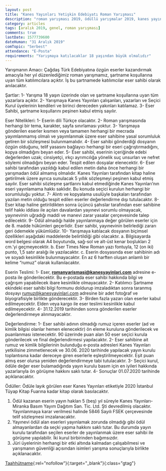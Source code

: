 ```yaml
---
layout: post
title: "Kanes Yayınları Yetişkin Edebiyatı Roman Yarışması"
description: "roman yarışması 2019, ödüllü yarışmalar 2019, kanes yayınları"
category: articles
tags: [aralık 2019, genel, roman yarışması]
comments: true
lastDate: 1577739600
dateHuman: "31 Aralık 2019"
comTopic: "Serbest"
attendance: "E-Posta"
requirements: "Yarışmaya katılacaklar 18 yaşından büyük olmalıdır"
---
```


Yarışmanın Amacı:
Çağdaş Türk Edebiyatına özgün eserler kazandırmak amacıyla her yıl düzenlediğimiz roman yarışmamız, şartname koşullarına uyan tüm katılımcılara açıktır. İş bu şartnamede katılımcılar eser sahibi olarak anılacaktır.

Şartlar:
1- Yarışma 18 yaşın üzerinde olan ve şartname koşullarına uyan tüm yazarlara açıktır.
2- Yarışmaya Kanes Yayınları çalışanları, yazarları ve Seçici Kurul üyelerinin kendileri ve birinci dereceden yakınları katılamaz.
3- Eser Sahibi, şartname koşullarını peşinen kabul etmiş sayılır.

Eser Nitelikleri:
1- Eserin dili Türkçe olacaktır.
2- Roman yarışmasında herhangi bir tema, karakter, sayfa sınırlaması yoktur.
3- Yarışmaya gönderilen eserler kısmen veya tamamen herhangi bir mecrada yayımlanmamış olmalı ve yayımlanmak üzere eser sahibine yasal sorumluluk getiren bir sözleşmesi bulunmamalıdır.
4- Eser sahibi gönderdiği dosyanın özgün olduğunu, telif yasasını bağlayıcı herhangi bir eseri çağrıştırmadığını, kopya olmadığını beyan eder.
5- Eser sahibi, eserinin içeriğinde edebi değerlerden uzak; cinsiyetçi, ırkçı ayrımcılığa yönelik suç unsurları ve nefret söylemi olmadığını beyan eder. Tespit edilen dosyalar elenecektir.
6- Eser sahibi tarafından yazıldığı kabul edilen metin daha önce herhangi bir yarışmadan ödül almamış olmalıdır. Kanes Yayınları tarafından kitap haline getirilmek üzere ayrıca sunulacak 5 yıllık sözleşmeyi peşinen kabul etmiş sayılır. Eser sahibi sözleşme şartlarını kabul etmediğinde Kanes Yayınları’nın eseri yayınlamama hakkı saklıdır. Bu konuda seçici kurulun herhangi bir sorumluluğu yoktur.
7- Alıntı ve kopyalama usulüyle başkaları tarafından yazılan metin olduğu tespit edilen eserler değerlendirme dışı tutulacaktır.
8- Eser kitap haline getirildikten sonra üçüncü şahıslar tarafından eser sahibine telif hakkı iddiası ile açılan davalardan yayınevi sorumlu olmayacak, yayınevinin uğradığı maddi ve manevi zarar yasalar çerçevesinde talep edilecektir.
9- Ödül almadığı halde yayınlanmaya değer görülen eserler için de 8. madde hükümleri geçerlidir. Eser sahibi, yayınevinin belirlediği zararı geri ödemekle yükümlüdür.
10- Yarışmaya katılacak dosyanın biçimsel özellikleri aşağıdaki maddelerde belirtildiği gibi olacaktır.
    a. Bilgisayarda word belgesi olarak A4 boyutunda, sağ-sol ve alt-üst kenar boşlukları 2 cm.’yi geçmeyecektir.
    b. Eser Times New Roman yazı fontuyla, 12 (on iki) punto, 1,5 satır aralığı ile yazılacaktır.
    c. Eserin dosyasında eser sahibinin adı ve soyadı kesinlikle bulunmayacaktır. En az 6 harften oluşan anlamlı bir kelime “rumuz” olarak kullanılacaktır.

Eserin Teslimi:
1- Eser, **romanyarismasi@kanesyayinlari.com** adresine e-posta ile gönderilecektir. Bu e-postada eser sahibi hakkında bilgi ve çağrışım yapabilecek ibare kesinlikle olmayacaktır.
2- Katılımcı Şartname ekindeki eser sahibi bilgi formunu doldurup imzaladıktan sonra taranmış dosyayı rumuz@kanesyayinlari.com adresine bir adet fotoğraf ve biyografisiyle birlikte gönderecektir.
3- Birden fazla yazarı olan eserler kabul edilmeyecektir. Elden veya kargo ile eser teslimi kesinlikle kabul edilmeyecektir.
4- 31.12.2019 tarihinden sonra gönderilen eserler değerlendirmeye alınmayacaktır.

Değerlendirme:
1- Eser sahibi adının olmadığı rumuz içeren eserler (ad ve kimlik bilgisi olanlar hemen elenecektir) ön eleme kuruluna gönderilecek ve puanlanması istenecektir. 90 üzerinde puan alan 50 eser seçici kurula gönderilecek ve final değerlendirmesi yapılacaktır.
2- Eser sahibine ait rumuz ve kimlik bilgilerinin bulunduğu e-posta adresleri Kanes Yayınları yetkilisine zimmetlenecek ve 30.06. 2020 tarihinde yapılacak yayın kurulu toplantısına kadar dereceye giren eserlerle eşleştirilmeyecektir. Eşit puan almış eser olursa yeniden değerlendirmeye tabi tutulacaktır.
3- Seçici kurul, ödüle değer eser bulamadığında yayın kurulu basım için en iyileri hakkında yazarlarıyla ön görüşme hakkını saklı tutar.
4- Sonuçlar 01.07.2020 tarihinde açıklanacaktır.

Ödüller:
Ödüle layık görülen eser Kanes Yayınları etiketiyle 2020 İstanbul Tüyap Kitap Fuarına kadar kitap olarak basılacaktır.
1. Ödül kazanan eserin yayın hakları 5 (beş) yıl süreyle Kanes Yayınları- Miranka Basım Yayım Dağıtım San. Tic. Ltd. Şti devredilmiş olacaktır. Yayınlanmaya karar verilmesi halinde 5846 Sayılı FSEK çerçevesinde telif sözleşmesi imzalanacaktır.
2. Yayınevi ödül alan eserleri yayınlamak zorunda olmadığı gibi ödül almayanlardan da seçki yapma hakkını saklı tutar. Bu durumda yayın kurulu tarafından seçilen eserler de yayınlanmak üzere eser sahibi ile görüşme yapılabilir. İki kurul birbirinden bağımsızdır.
3. Jüri üyelerinin herhangi bir etki altında kalmadan çalışabilmesi ve yarışmanın güvenliği açısından isimleri yarışma sonuçlarıyla birlikte açıklanacaktır.

[Taahhütname](https://firebasestorage.googleapis.com/v0/b/edebiyat-yarismalari.appspot.com/o/kanes-yayinlari-yetiskin-edebiyati-taahh%C3%BCtname.pdf?alt=media&token=019c1129-9eb4-4d0d-b4f8-6f4deecb4faa){:rel="nofollow"}{:target="_blank"}{:class="gtag"}
